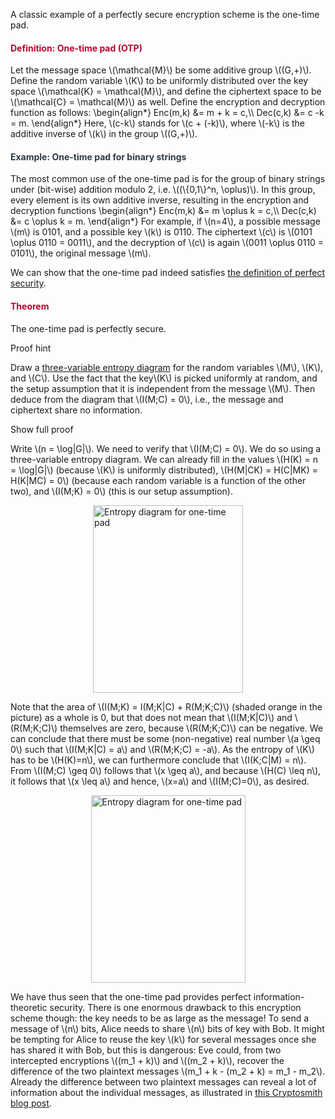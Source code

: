 <p>A classic example of a perfectly secure encryption scheme is the one-time pad.</p>
<div class="content-box pad-box-mini border border-trbl border-round">
<h4 style="color: #bc0031;"><strong>Definition: One-time pad (OTP)</strong></h4>
Let the message space \(\mathcal{M}\) be some additive group \((G,+)\). Define the random variable \(K\) to be uniformly distributed over the key space \(\mathcal{K} = \mathcal{M}\), and define the ciphertext space to be \(\mathcal{C} = \mathcal{M}\) as well. Define the encryption and decryption function as follows: \begin{align*} Enc(m,k) &amp;= m + k = c,\\ Dec(c,k) &amp;= c -k = m. \end{align*} Here, \(c-k\) stands for \(c + (-k)\), where \(-k\) is the additive inverse of \(k\) in the group \((G,+)\).</div>
<div class="content-box pad-box-mini border border-trbl border-round">
<h4 style="color: #2d3b45;"><strong>Example: One-time pad for binary strings</strong></h4>
The most common use of the one-time pad is for the group of binary strings under (bit-wise) addition modulo 2, i.e. \((\{0,1\}^n, \oplus)\). In this group, every element is its own additive inverse, resulting in the encryption and decryption functions \begin{align*} Enc(m,k) &amp;= m \oplus k = c,\\ Dec(c,k) &amp;= c \oplus k = m. \end{align*} For example, if \(n=4\), a possible message \(m\) is 0101, and a possible key \(k\) is 0110. The ciphertext \(c\) is \(0101 \oplus 0110 = 0011\), and the decryption of \(c\) is again \(0011 \oplus 0110 = 0101\), the original message \(m\).</div>
<p>We can show that the one-time pad indeed satisfies <a title="Definition: Perfectly Secure Encryption" href="https://canvas.uva.nl/courses/2205/pages/definition-perfectly-secure-encryption" data-api-endpoint="https://canvas.uva.nl/api/v1/courses/2205/pages/definition-perfectly-secure-encryption" data-api-returntype="Page">the definition of perfect security</a>.</p>
<div class="content-box pad-box-mini border border-trbl border-round">
<h4 style="color: #bc0031;"><strong>Theorem</strong></h4>
The one-time pad is perfectly secure.
<p><span class="element_toggler" role="button" aria-controls="group3" aria-label="Toggler" aria-expanded="false"><span class="Button">Proof hint</span></span></p>
<div id="group3" style="">
<div class="content-box">Draw a <a title="Entropy Diagrams for Three Random Variables" href="https://canvas.uva.nl/courses/2205/pages/entropy-diagrams-for-three-random-variables" data-api-endpoint="https://canvas.uva.nl/api/v1/courses/2205/pages/entropy-diagrams-for-three-random-variables" data-api-returntype="Page">three-variable entropy diagram</a> for the random variables \(M\), \(K\), and \(C\). Use the fact that the key\(K\) is picked uniformly at random, and the setup assumption that it is independent from the message \(M\). Then deduce from the diagram that \(I(M;C) = 0\), i.e., the message and ciphertext share no information.
<p><span class="element_toggler" role="button" aria-controls="group2" aria-label="Toggler" aria-expanded="false"><span class="Button">Show full proof</span></span></p>
<div id="group2" style="">
<div class="content-box">Write \(n = \log|G|\). We need to verify that \(I(M;C) = 0\). We do so using a three-variable entropy diagram. We can already fill in the values \(H(K) = n = \log|G|\) (because \(K\) is uniformly distributed), \(H(M|CK) = H(C|MK) = H(K|MC) = 0\) (because each random variable is a function of the other two), and \(I(M;K) = 0\) (this is our setup assumption). 
<p><img style="display: block; margin-left: auto; margin-right: auto;" src="/img/212323?verifier=f3awyjak57T8kjVa4pwsDGGO09RgiLkpj8yovjXX" alt="Entropy diagram for one-time pad" width="240" height="300" data-api-endpoint="https://canvas.uva.nl/api/v1/courses/2205/files/212323" data-api-returntype="File"></p>
Note that the area of \(I(M;K) = I(M;K|C) + R(M;K;C)\) (shaded orange in the picture) as a whole is 0, but that does not mean that \(I(M;K|C)\) and \(R(M;K;C)\) themselves are zero, because \(R(M;K;C)\) can be negative. We can conclude that there must be some (non-negative) real number \(a \geq 0\) such that \(I(M;K|C) = a\) and \(R(M;K;C) = -a\). As the entropy of \(K\) has to be \(H(K)=n\), we can furthermore conclude that \(I(K;C|M) = n\). From \(I(M;C) \geq 0\) follows that \(x \geq a\), and because \(H(C) \leq n\), it follows that \(x \leq a\) and hence, \(x=a\) and \(I(M;C)=0\), as desired.
<p><img style="display: block; margin-left: auto; margin-right: auto;" src="/img/212319?verifier=Yc3fTLxRyRqRuTqjQFq4T13K00DjEQFzKFUmHprl" alt="Entropy diagram for one-time pad" width="247" height="300" data-api-endpoint="https://canvas.uva.nl/api/v1/courses/2205/files/212319" data-api-returntype="File"></p>
</div>
</div>
</div>
</div>
</div>
<p>We have thus seen that the one-time pad provides perfect information-theoretic security. There is one enormous drawback to this encryption scheme though: the key needs to be as large as the message! To send a message of \(n\) bits, Alice needs to share \(n\) bits of key with Bob. It might be tempting for Alice to reuse the key \(k\) for several messages once she has shared it with Bob, but this is dangerous: Eve could, from two intercepted encryptions \((m_1 + k)\) and \((m_2 + k)\), recover the difference of the two plaintext messages \(m_1 + k - (m_2 + k) = m_1 - m_2\). Already the difference between two plaintext messages can reveal a lot of information about the individual messages, as illustrated in <a href="https://cryptosmith.com/2008/05/31/stream-reuse/">this Cryptosmith blog post</a>.</p>
